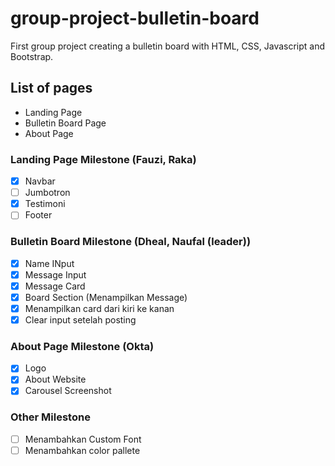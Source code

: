 # group-project-bulletin-board

First group project creating a bulletin board with HTML, CSS, Javascript and Bootstrap.

## List of pages

- Landing Page
- Bulletin Board Page
- About Page

### Landing Page Milestone (Fauzi, Raka)

- [x] Navbar
- [ ] Jumbotron
- [x] Testimoni
- [ ] Footer

### Bulletin Board Milestone (Dheal, Naufal (leader))

- [x] Name INput
- [x] Message Input
- [x] Message Card
- [x] Board Section (Menampilkan Message)
- [x] Menampilkan card dari kiri ke kanan
- [x] Clear input setelah posting

### About Page Milestone (Okta)

- [x] Logo
- [x] About Website
- [x] Carousel Screenshot

### Other Milestone

- [ ] Menambahkan Custom Font
- [ ] Menambahkan color pallete
